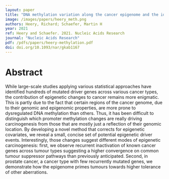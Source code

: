 ```yaml
---
layout: paper
title: "DNA methylation variation along the cancer epigenome and the identification of novel epigenetic driver events"
image: /images/papers/heery_meth.png
authors: Heery, Richard; Schaefer, Martin H
year: 2021
ref: Heery and Schaefer. 2021. Nucleic Acids Research
journal: "Nucleic Acids Research"
pdf: /pdfs/papers/heery-methylation.pdf
doi: doi.org/10.1093/nar/gkab1167
---
```


# Abstract

While large-scale studies applying various statistical approaches have identified hundreds of mutated driver genes across various cancer types, the contribution of epigenetic changes to cancer remains more enigmatic. This is partly due to the fact that certain regions of the cancer genome, due to their genomic and epigenomic properties, are more prone to dysregulated DNA methylation than others. Thus, it has been difficult to distinguish which promoter methylation changes are really driving carcinogenesis from those that are mostly just a reflection of their genomic location. By developing a novel method that corrects for epigenetic covariates, we reveal a small, concise set of potential epigenetic driver events. Interestingly, those changes suggest different modes of epigenetic carcinogenesis: first, we observe recurrent inactivation of known cancer genes across tumour types suggesting a higher convergence on common tumour suppressor pathways than previously anticipated. Second, in prostate cancer, a cancer type with few recurrently mutated genes, we demonstrate how the epigenome primes tumours towards higher tolerance of other aberrations.
